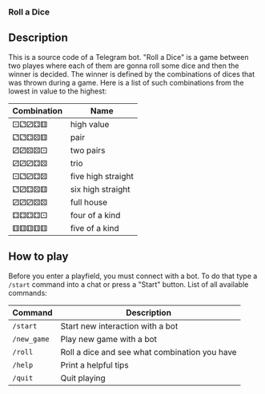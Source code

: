 ### Roll a Dice

## Description
This is a source code of a Telegram bot. "Roll a Dice" is a game between two playes where each of them are gonna roll some dice and then the winner is decided.
The winner is defined by the combinations of dices that was thrown during a game. Here is a list of such combinations from the lowest in value to the highest:

Combination|Name
---|---
⚀⚁⚂⚃⚅ | high value
⚁⚁⚃⚄⚅ | pair
⚂⚂⚄⚄⚀ | two pairs
⚂⚂⚂⚃⚄ | trio
⚀⚁⚂⚃⚄ | five high straight
⚁⚂⚃⚄⚅ | six high straight
⚂⚂⚂⚄⚄ | full house
⚃⚃⚃⚃⚀ | four of a kind
⚅⚅⚅⚅⚅ | five of a kind

## How to play
Before you enter a playfield, you must connect with a bot. To do that type a `/start` command into a chat or press a "Start" button. List of all available commands:

Command|Description
---|---
`/start` | Start new interaction with a bot
`/new_game` | Play new game with a bot
`/roll` | Roll a dice and see what combination you have
`/help` | Print a helpful tips
`/quit`| Quit playing
